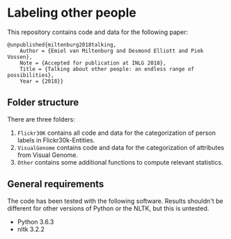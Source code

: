# Labeling other people

This repository contains code and data for the following paper:

```
@unpublished{miltenburg2018talking,
	Author = {Emiel van Miltenburg and Desmond Elliott and Piek Vossen},
	Note = {Accepted for publication at INLG 2018},
	Title = {Talking about other people: an endless range of possibilities},
	Year = {2018}}
```

## Folder structure

There are three folders:

1. `Flickr30K` contains all code and data for the categorization of person labels in Flickr30k-Entities.
2. `VisualGenome` contains code and data for the categorization of attributes from Visual Genome.
3. `Other` contains some additional functions to compute relevant statistics.

## General requirements

The code has been tested with the following software. Results shouldn't be different
for other versions of Python or the NLTK, but this is untested.

* Python 3.6.3
* nltk 3.2.2
